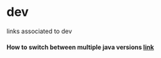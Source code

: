 # dev
links associated to dev

#### How to switch between multiple java versions [link](https://askubuntu.com/a/845300)

